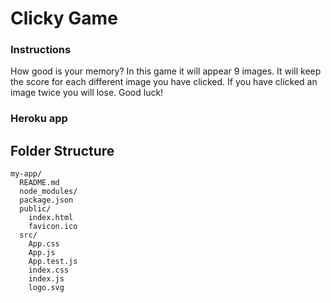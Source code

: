 # Clicky Game

### Instructions

How good is your memory? In this game it will appear 9 images. It will keep the score for each different image you have clicked. If you have clicked an image twice you will lose. Good luck!

### Heroku app

## Folder Structure

```
my-app/
  README.md
  node_modules/
  package.json
  public/
    index.html
    favicon.ico
  src/
    App.css
    App.js
    App.test.js
    index.css
    index.js
    logo.svg
```
